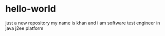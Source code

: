 # hello-world
just a new repository
my name is khan and i am software test engineer in java j2ee platform
